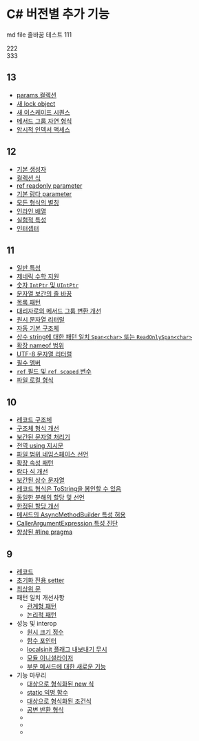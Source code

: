 # C# 버전별 추가 기능

md file 줄바꿈 테스트
111

222  
333

## 13
- [params 컬렉션](13/params%20컬렉션.md)
- [새 lock object](13/새%20lock%20object.md)
- [새 이스케이프 시퀀스](13/새%20이스케이프%20시퀀스.md)
- [메서드 그룹 자연 형식](13/메서드%20그룹%20자연%20형식.md)
- [암시적 인덱서 액세스](13/암시적%20인덱스%20액세스.md)

## 12
- [기본 생성자](12/기본%20생성자.md)
- [컬렉션 식](12/컬렉션%20식.md)
- [ref readonly parameter](12/ref%20readonly%20parameter.md)
- [기본 람다 parameter](12/기본%20람다%20parameter.md)
- [모든 형식의 별칭](12/모든%20형식의%20별칭.md)
- [인라인 배열](12/인라인%20배열.md)
- [실험적 특성](12/실험적%20특성.md)
- [인터셉터](12/인터셉터.md)

## 11
- [일반 특성](11/일반%20특성.md)
- [제네릭 수학 지원](11/제네릭%20수학%20지원.md)
- [숫자 `IntPtr` 및 `UIntPtr`](11/숫자%20IntPtr%20및%20UIntPtr.md)
- [문자열 보간의 줄 바꿈](11/문자열%20보간의%20줄%20바꿈.md)
- [목록 패턴](11/목록%20패턴.md)
- [대리자로의 메서드 그룹 변환 개선](11/대리자로의%20메서드%20그룹%20변환%20개선.md)
- [원시 문자열 리터럴](11/원시%20문자열%20리터럴.md)
- [자동 기본 구조체](11/자동%20기본%20구조체.md)
- [상수 string에 대한 패턴 일치 `Span<char>` 또는 `ReadOnlySpan<char>`](11/상수%20string에%20대한%20패턴%20일치.md)
- [확장 nameof 범위](11/확장%20nameof%20범위.md)
- [UTF-8 문자열 리터럴](11/UTF-8%20문자열%20리터럴.md)
- [필수 멤버](11/필수%20멤버.md)
- [`ref` 필드 및 `ref scoped` 변수](11/ref%20필드%20및%20ref%20scoped%20변수.md)
- [파일 로컬 형식](11/파일%20로컬%20형식.md)

## 10
- [레코드 구조체](10/레코드%20구조체.md)
- [구조체 형식 개선](10/구조체%20형식%20개선.md)
- [보간된 문자열 처리기](10/보간된%20문자열%20처리기.md)
- [전역 using 지시문](10/전역%20using%20지시문.md)
- [파일 범위 네임스페이스 선언](10/파일%20범위%20네임스페이스%20선언.md)
- [확장 속성 패턴](10/확장%20속성%20패턴.md)
- [람다 식 개선](10/람다%20식%20개선.md)
- [보간된 상수 문자열](10/보간된%20상수%20문자열.md)
- [레코드 형식은 ToString을 봉인할 수 있음](10/레코드%20형식은%20ToString을%20봉인할%20수%20있음.md)
- [동일한 분해의 할당 및 선언](10/동일한%20분해의%20할당%20및%20선언.md)
- [한정된 할당 개선](10/한정된%20할당%20개선.md)
- [메서드의 AsyncMethodBuilder 특성 허용](10/메서드의%20AsyncMethodBuilder%20특성%20허용.md)
- [CallerArgumentExpression 특성 진단](10/CallerArgumentExpression%20특성%20진단.md)
- [향상된 #line pragma](10/향상된%20line%20pragma.md)

## 9
- [레코드](9/레코드.md)
- [초기화 전용 setter](9/초기화%20전용%20setter.md)
- [최상위 문](9/최상위%20문.md)
- 패턴 일치 개선사항
    - [관계형 패턴](9/관계형%20패턴.md)
    - [논리적 패턴](9/논리적%20패턴.md)
- 성능 및 interop
    - [원시 크기 정수](9/원시%20크기%20정수.md)
    - [함수 포인터](9/함수%20포인터.md)
    - [localsinit 플래그 내보내기 무시](9/localsinit%20플래그%20내보내기%20무시.md)
    - [모듈 이니셜라이저](9/모듈%20이니셜라이저.md)
    - [부분 메서드에 대한 새로운 기능](9/부분%20메서드에%20대한%20새로운%20기능.md)
- 기능 마무리
    - [대상으로 형식화된 new 식](9/대상으로%20형식화된%20new%20식.md)
    - [static 익명 함수](9/static%20익명%20함수.md)
    - [대상으로 형식화된 조건식](9/대상으로%20형식화된%20조건식.md)
    - [공변 반환 형식](9/공변%20반환%20형식.md)
    - [](9/)
    - [](9/)
    - [](9/)
